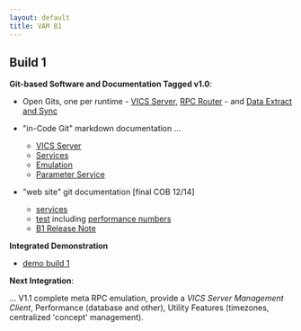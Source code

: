 ```yaml
---
layout: default
title: VAM B1
---
```


## Build 1

__Git-based Software and Documentation Tagged v1.0__:

  * Open Gits, one per runtime - [VICS Server](https://github.com/vistadataproject/VICSServer), [RPC Router](https://github.com/vistadataproject/rpcRouter) - and [Data Extract and Sync](https://github.com/vistadataproject/DataExtractNSync)

  * "in-Code Git" markdown documentation ...
    * [VICS Server](https://github.com/vistadataproject/VICSServer/blob/master/README.md)
    * [Services](https://github.com/vistadataproject/VICSServer/blob/master/services/README.md)
    * [Emulation](https://github.com/vistadataproject/VICSServer/blob/master/emulation/README.md)
    * [Parameter Service](https://github.com/vistadataproject/VICSServer/blob/master/services/docs/ParameterService.md)

  * "web site" git documentation [final COB 12/14] 
    * [services](devdocs/services/)
    * [test](devdocs/tests/) including [performance numbers](vamB1DemoPerformance)
    * [B1 Release Note](vamB1ReleaseNote)

__Integrated Demonstration__

  * [demo build 1](demo/)

__Next Integration__:

... V1.1 complete meta RPC emulation, provide a _VICS Server Management Client_, Performance (database and other), Utility Features (timezones, centralized 'concept' management).

